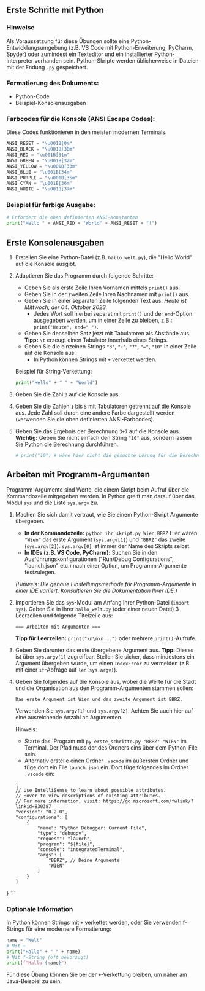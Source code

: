 ## Erste Schritte mit Python

### Hinweise
Als Voraussetzung für diese Übungen sollte eine Python-Entwicklungsumgebung (z.B. VS Code mit Python-Erweiterung, PyCharm, Spyder) oder zumindest ein Texteditor und ein installierter Python-Interpreter vorhanden sein. Python-Skripte werden üblicherweise in Dateien mit der Endung `.py` gespeichert.

### Formatierung des Dokuments:
- Python-Code
- Beispiel-Konsolenausgaben

### Farbcodes für die Konsole (ANSI Escape Codes):
Diese Codes funktionieren in den meisten modernen Terminals.

```python
ANSI_RESET = "\u001B[0m"
ANSI_BLACK = "\u001B[30m"
ANSI_RED = "\u001B[31m"
ANSI_GREEN = "\u001B[32m"
ANSI_YELLOW = "\u001B[33m"
ANSI_BLUE = "\u001B[34m"
ANSI_PURPLE = "\u001B[35m"
ANSI_CYAN = "\u001B[36m"
ANSI_WHITE = "\u001B[37m"
```

### Beispiel für farbige Ausgabe:
```python
# Erfordert die oben definierten ANSI-Konstanten
print("Hello " + ANSI_RED + "World" + ANSI_RESET + "!")
```

## Erste Konsolenausgaben

1.  Erstellen Sie eine Python-Datei (z.B. `hallo_welt.py`), die "Hello World" auf die Konsole ausgibt.

2.  Adaptieren Sie das Programm durch folgende Schritte:
    * Geben Sie als erste Zeile Ihren Vornamen mittels `print()` aus.
    * Geben Sie in der zweiten Zeile Ihren Nachnamen mit `print()` aus.
    * Geben Sie in einer separaten Zeile folgenden Text aus: *Heute ist Mittwoch, der 04. Oktober 2023.*
        * Jedes Wort soll hierbei separat mit `print()` und der `end`-Option ausgegeben werden, um in einer Zeile zu bleiben, z.B.: `print("Heute", end=" ")`.
    * Geben Sie denselben Satz jetzt mit Tabulatoren als Abstände aus. **Tipp:** `\t` erzeugt einen Tabulator innerhalb eines Strings.
    * Geben Sie die einzelnen Strings `"3"`, `"+"`, `"7"`, `"="`, `"10"` in einer Zeile auf die Konsole aus.
        * In Python können Strings mit `+` verkettet werden.

    Beispiel für String-Verkettung:
    ```python
    print("Hello" + " " + "World")
    ```

3.  Geben Sie die Zahl `3` auf die Konsole aus.

4.  Geben Sie die Zahlen `1` bis `5` mit Tabulatoren getrennt auf die Konsole aus. Jede Zahl soll durch eine andere Farbe dargestellt werden (verwenden Sie die oben definierten ANSI-Farbcodes).

5.  Geben Sie das Ergebnis der Berechnung `3+7` auf die Konsole aus.
    **Wichtig:** Geben Sie nicht einfach den String `"10"` aus, sondern lassen Sie Python die Berechnung durchführen.
    ```python
    # print("10") # wäre hier nicht die gesuchte Lösung für die Berechnung
    ```

## Arbeiten mit Programm-Argumenten

Programm-Argumente sind Werte, die einem Skript beim Aufruf über die Kommandozeile mitgegeben werden. In Python greift man darauf über das Modul `sys` und die Liste `sys.argv` zu.

1.  Machen Sie sich damit vertraut, wie Sie einem Python-Skript Argumente übergeben.
    * **In der Kommandozeile:** `python ihr_skript.py Wien BBRZ`
        Hier wären `"Wien"` das erste Argument (`sys.argv[1]`) und `"BBRZ"` das zweite (`sys.argv[2]`). `sys.argv[0]` ist immer der Name des Skripts selbst.
    * **In IDEs (z.B. VS Code, PyCharm):** Suchen Sie in den Ausführungskonfigurationen ("Run/Debug Configurations", "launch.json" etc.) nach einer Option, um Programm-Argumente festzulegen.

    *(Hinweis: Die genaue Einstellungsmethode für Programm-Argumente in einer IDE variiert. Konsultieren Sie die Dokumentation Ihrer IDE.)*

2.  Importieren Sie das `sys`-Modul am Anfang Ihrer Python-Datei (`import sys`).
    Geben Sie in Ihrer `hallo_welt.py` (oder einer neuen Datei) 3 Leerzeilen und folgende Titelzeile aus:
    ```
    === Arbeiten mit Argumenten ===
    ```
    **Tipp für Leerzeilen:** `print("\n\n\n...")` oder mehrere `print()`-Aufrufe.

3.  Geben Sie darunter das erste übergebene Argument aus. **Tipp:** Dieses ist über `sys.argv[1]` zugreifbar. Stellen Sie sicher, dass mindestens ein Argument übergeben wurde, um einen `IndexError` zu vermeiden (z.B. mit einer `if`-Abfrage auf `len(sys.argv)`).

4.  Geben Sie folgendes auf die Konsole aus, wobei die Werte für die Stadt und die Organisation aus den Programm-Argumenten stammen sollen:
    ```
    Das erste Argument ist Wien und das zweite Argument ist BBRZ.
    ```
    Verwenden Sie `sys.argv[1]` und `sys.argv[2]`. Achten Sie auch hier auf eine ausreichende Anzahl an Argumenten.

    Hinweis: 
    * Starte das `Program mit ``py erste_schritte.py "BBRZ" "WIEN"`` im Terminal. Der Pfad muss der des Ordners eins über dem Python-File sein. 
    * Alternativ erstelle einen Ordner ``.vscode`` im äußersten Ordner und füge dort ein File ``launch.json`` ein. Dort füge folgendes im Ordner ``.vscode`` ein:
    ```
    {
    // Use IntelliSense to learn about possible attributes.
    // Hover to view descriptions of existing attributes.
    // For more information, visit: https://go.microsoft.com/fwlink/?linkid=830387
    "version": "0.2.0",
    "configurations": [
        {
            "name": "Python Debugger: Current File",
            "type": "debugpy",
            "request": "launch",
            "program": "${file}",
            "console": "integratedTerminal",
            "args": [
                "BBRZ", // Deine Argumente
                "WIEN"
            ]
        }
    ]
}
    ```

### Optionale Information
In Python können Strings mit `+` verkettet werden, oder Sie verwenden f-Strings für eine modernere Formatierung:
```python
name = "Welt"
# Mit +
print("Hallo" + " " + name)
# Mit f-String (oft bevorzugt)
print(f"Hallo {name}")
```
Für diese Übung können Sie bei der `+`-Verkettung bleiben, um näher am Java-Beispiel zu sein.
